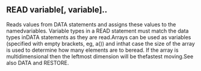 ## READ variable[, variable]..

Reads values from DATA statements and assigns these values to the namedvariables. Variable types in a READ statement must match the data types inDATA statements as they are read.Arrays can be used as variables (specified with empty brackets, eg, a()) and inthat case the size of the array is used to determine how many elements are to beread. If the array is multidimensional then the leftmost dimension will be thefastest moving.See also DATA and RESTORE.